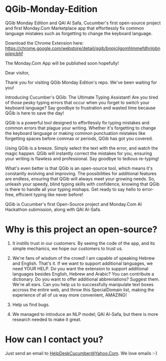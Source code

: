 # QGib-Monday-Edition
QGib Monday Edition and QAI Al Safa, Cucumber's first open-source project and first Monday.Com Marketplace app that effortlessly fix common language mistakes such as forgetting to change the keyboard language. 

Download the Chrome Extension here: https://chrome.google.com/webstore/detail/qgib/bnpjcjlgomhlmmefdhnlobnpiipjcbhf

The Monday.Com App will be published soon hopefully!

Dear visitor,

Thank you for visiting QGib Monday Edition's repo. We've been waiting for you!

Introducing Cucumber's QGib: The Ultimate Typing Assistant!
Are you tired of those pesky typing errors that occur when you forget to switch your keyboard language? Say goodbye to frustration and wasted time because QGib is here to save the day!

QGib is a powerful tool designed to effortlessly fix typing mistakes and common errors that plague your writing. Whether it's forgetting to change the keyboard language or making common punctuation mistakes like forgetting spaces before commas or periods, QGib has got you covered.

Using QGib is a breeze. Simply select the text with the error, and watch the magic happen. QGib will instantly correct the mistakes for you, ensuring your writing is flawless and professional. Say goodbye to tedious re-typing!

What's even better is that QGib is an open-source tool, which means it's constantly evolving and improving. The possibilities for additional features are endless, ensuring that QGib will always meet your growing needs.
So, unleash your speedy, blind typing skills with confidence, knowing that QGib is there to handle all your typing mishaps. Get ready to say hello to error-free, efficient typing like never before!

QGib is Cucumber's first Open-Source project and Monday.Com AI Hackathon submission, along with QAI Al-Safa.

# Why is this project an open-source?
1. It instills trust in our customers. By seeing the code of the app, and its simple mechanics, we hope our customers to trust us.

2. We're fans of wisdom of the crowd! I am capable of speaking Hebrew and English. That's it. If we want to support additional languages, we need YOUR HELP. Do you want the extension to support additional languages besides English, Hebrew and Arabic? You can contribute a dictionary. Do you want to offer additional abbreviations? Suggest them. We're all ears. Can you help us to successfully manipulate text boxes accross the entire web, and throw this SpecialDomain list, making the experience of all of us way more convenient, AMAZING!

3. Help us find bugs.

4. We managed to introduce an NLP model; QAI Al-Safa, but there is more research needed to make it great.

# How can I contact you?
Just send an email to HelpDeskCucumber@Yahoo.Com. We love emails :-)
